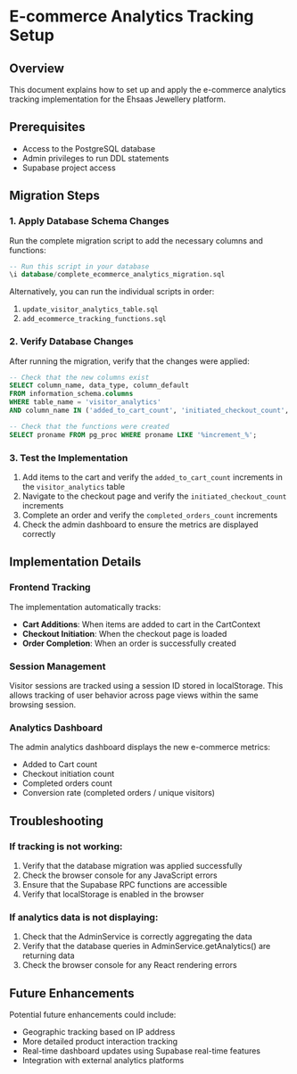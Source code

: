 # E-commerce Analytics Tracking Setup

## Overview
This document explains how to set up and apply the e-commerce analytics tracking implementation for the Ehsaas Jewellery platform.

## Prerequisites
- Access to the PostgreSQL database
- Admin privileges to run DDL statements
- Supabase project access

## Migration Steps

### 1. Apply Database Schema Changes
Run the complete migration script to add the necessary columns and functions:

```sql
-- Run this script in your database
\i database/complete_ecommerce_analytics_migration.sql
```

Alternatively, you can run the individual scripts in order:
1. `update_visitor_analytics_table.sql`
2. `add_ecommerce_tracking_functions.sql`

### 2. Verify Database Changes
After running the migration, verify that the changes were applied:

```sql
-- Check that the new columns exist
SELECT column_name, data_type, column_default
FROM information_schema.columns
WHERE table_name = 'visitor_analytics'
AND column_name IN ('added_to_cart_count', 'initiated_checkout_count', 'completed_orders_count', 'updated_at');

-- Check that the functions were created
SELECT proname FROM pg_proc WHERE proname LIKE '%increment_%';
```

### 3. Test the Implementation
1. Add items to the cart and verify the `added_to_cart_count` increments in the `visitor_analytics` table
2. Navigate to the checkout page and verify the `initiated_checkout_count` increments
3. Complete an order and verify the `completed_orders_count` increments
4. Check the admin dashboard to ensure the metrics are displayed correctly

## Implementation Details

### Frontend Tracking
The implementation automatically tracks:
- **Cart Additions**: When items are added to cart in the CartContext
- **Checkout Initiation**: When the checkout page is loaded
- **Order Completion**: When an order is successfully created

### Session Management
Visitor sessions are tracked using a session ID stored in localStorage. This allows tracking of user behavior across page views within the same browsing session.

### Analytics Dashboard
The admin analytics dashboard displays the new e-commerce metrics:
- Added to Cart count
- Checkout initiation count
- Completed orders count
- Conversion rate (completed orders / unique visitors)

## Troubleshooting

### If tracking is not working:
1. Verify that the database migration was applied successfully
2. Check the browser console for any JavaScript errors
3. Ensure that the Supabase RPC functions are accessible
4. Verify that localStorage is enabled in the browser

### If analytics data is not displaying:
1. Check that the AdminService is correctly aggregating the data
2. Verify that the database queries in AdminService.getAnalytics() are returning data
3. Check the browser console for any React rendering errors

## Future Enhancements

Potential future enhancements could include:
- Geographic tracking based on IP address
- More detailed product interaction tracking
- Real-time dashboard updates using Supabase real-time features
- Integration with external analytics platforms